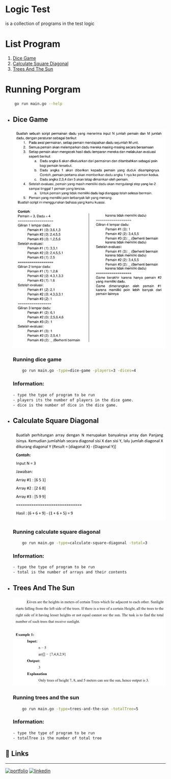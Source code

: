 
# Logic Test

is a collection of programs in the test logic

# List Program
1. [ Dice Game ](#dice-game)
2. [ Calculate Square Diagonal ](#calculate-square-diagonal)
3. [ Trees And The Sun ](#trees-and-the-sun)
   
# Running Porgram

```bash
    go run main.go --help
```
- ## Dice Game
    ![question dice game](./img/dice-game.png)

    ### Running dice game
    ```bash
        go run main.go -type=dice-game -players=3 -dices=4
    ```

     ### Information:
      - type the type of program to be run
      - players its the number of players in the dice game.
      - dice is the number of dice in the dice game.


- ## Calculate Square Diagonal
    ![question square diagonal](./img/calculate-square-diagonal.png)

    ### Running calculate square diagonal
    ```bash
        go run main.go -type=calculate-square-diagonal -total=3 
    ```

     ### Information:
      - type the type of program to be run
      - total is the number of arrays and their contents




- ## Trees And The Sun
    ![question trees and the sun](./img/trees-and-the-sun.png)

    ### Running trees and the sun
    ```bash
        go run main.go -type=trees-and-the-sun -totalTree=5
    ```

     ### Information:
      - type the type of program to be run
      - totalTree is the number of total tree
  


## 🔗 Links
- - -
[![portfolio](https://img.shields.io/badge/my_portfolio-000?style=for-the-badge&logo=ko-fi&logoColor=white)](https://github.com/adamnasrudin03)
[![linkedin](https://img.shields.io/badge/linkedin-0A66C2?style=for-the-badge&logo=linkedin&logoColor=white)](https://www.linkedin.com/in/adam-nasrudin/)
